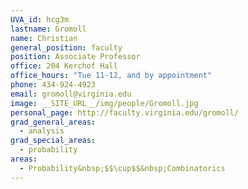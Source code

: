 ```yaml
---
UVA_id: hcg3m
lastname: Gromoll
name: Christian
general_position: faculty
position: Associate Professor
office: 204 Kerchof Hall
office_hours: "Tue 11-12, and by appointment"
phone: 434-924-4923
email: gromoll@virginia.edu
image: __SITE_URL__/img/people/Gromoll.jpg
personal_page: http://faculty.virginia.edu/gromoll/
grad_general_areas:
  - analysis
grad_special_areas:
  - probability
areas:
  - Probability&nbsp;$$\cup$$&nbsp;Combinatorics
---
```

